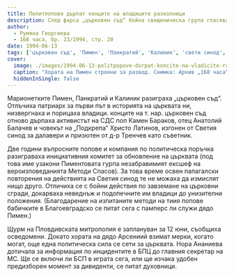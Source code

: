 ```yaml
---
title: Политпопове дърпат конците на владиците разколници
description: След фарса „църковен съд“ бойна свещеническа група гласява завземане на Пловдивската митрополия
author: 
  - Румяна Георгиева
  - 168 часа, бр. 23/1994, стр. 20
date: 1994-06-13
tags: ['църковен съд', 'Пимен', 'Панкратий', 'Калиник', 'свети синод', 'пловдивска митрополия']
cover:
  image: ./images/1994-06-13-politpopove-durpat-koncite-na-vladicite-razkolnici/cover.webp
  caption: "Хората на Пимен строени за развод. Снимка: Архив „168 часа“"
  hiddenInSingle: false
---
```


Марионетките Пимен, Панкратий и Калиник разиграха „църковен съд“. Отлъчиха патриарх за първи път в историята на църквата ни, низвергнаха и порицаха владици. конците на т. нар. църковен съд отново дърпаха активистът на СДС поп Камен Бараков, отец Анатолий Балачев и човекът на „Подкрепа“ Христо Латинов, изгонен от Светия синод за далавери и призютен от д-р Тренчев като съветник.

Две години въпросните попове и компания по политическа поръчка разиграваха инициативния комитет за обновление на църквата (под това име узакони Пиментовата гурпа незабравимият ексшеф на вероизповеданията Методи Спасов). За това време освен папагалски повторения на действията на Светия синод те не можаха да измислят нищо друго. Отличиха се с бойни действия по завземане на църковни сгради, докарваха неведнъж и подопечните им владици до унизителни положения. (Благодарение на изпитаните методи на тиия попове бабичките в Благоевградско се питат сега с памперс ли служи дядо Пимен.)

Щурм на Пловдивската митрополия е заплануван за 12 юни, съобщиха осведомени. Докато хората на дядо Арсениий взимат мерки, когато могат, още една политическа сила се сети за църквата. Нора Ананиева дотичала за информация по инцидентите в БПЦ до главния секретар на МС. Ще се включи ли БСП в играта сега, или ще изчака удобен предизборен момент за дивиденти, се питат духовници.
